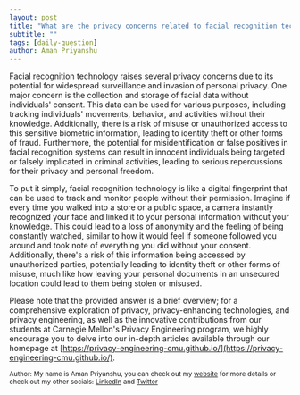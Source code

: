 ```yaml
---
layout: post
title: "What are the privacy concerns related to facial recognition technology?"
subtitle: ""
tags: [daily-question]
author: Aman Priyanshu
---
```


Facial recognition technology raises several privacy concerns due to its potential for widespread surveillance and invasion of personal privacy. One major concern is the collection and storage of facial data without individuals' consent. This data can be used for various purposes, including tracking individuals' movements, behavior, and activities without their knowledge. Additionally, there is a risk of misuse or unauthorized access to this sensitive biometric information, leading to identity theft or other forms of fraud. Furthermore, the potential for misidentification or false positives in facial recognition systems can result in innocent individuals being targeted or falsely implicated in criminal activities, leading to serious repercussions for their privacy and personal freedom.

To put it simply, facial recognition technology is like a digital fingerprint that can be used to track and monitor people without their permission. Imagine if every time you walked into a store or a public space, a camera instantly recognized your face and linked it to your personal information without your knowledge. This could lead to a loss of anonymity and the feeling of being constantly watched, similar to how it would feel if someone followed you around and took note of everything you did without your consent. Additionally, there's a risk of this information being accessed by unauthorized parties, potentially leading to identity theft or other forms of misuse, much like how leaving your personal documents in an unsecured location could lead to them being stolen or misused.

Please note that the provided answer is a brief overview; for a comprehensive exploration of privacy, privacy-enhancing technologies, and privacy engineering, as well as the innovative contributions from our students at Carnegie Mellon's Privacy Engineering program, we highly encourage you to delve into our in-depth articles available through our homepage at [https://privacy-engineering-cmu.github.io/](https://privacy-engineering-cmu.github.io/).

<small>Author: My name is Aman Priyanshu, you can check out my [website](https://amanpriyanshu.github.io/) for more details or check out my other socials: [LinkedIn](https://www.linkedin.com/in/aman-priyanshu/) and [Twitter](https://twitter.com/AmanPriyanshu6)</small>
